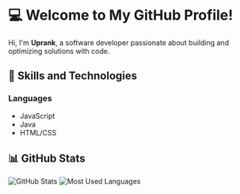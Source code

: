 <h1>💻 Welcome to My GitHub Profile!</h1>

<p>Hi, I'm <strong>Uprank</strong>, a software developer passionate about building and optimizing solutions with code.</p>

<h2>🚀 Skills and Technologies</h2>

<h3>Languages</h3>
<ul>
  <li>JavaScript</li>
  <li>Java</li>
  <li>HTML/CSS</li>
</ul>

<h2>📊 GitHub Stats</h2>

<img src="https://github-readme-stats.vercel.app/api?username=UprankFinn&show_icons=true&theme=radical" alt="GitHub Stats" />
<img src="https://github-readme-stats.vercel.app/api/top-langs/?username=UprankFinn&layout=compact&theme=radical" alt="Most Used Languages" />
